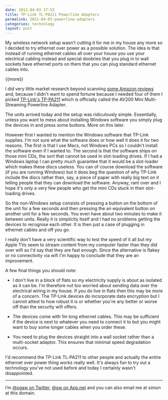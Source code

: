 ```yaml
---
date: 2012-04-03 17:53
title: TP-Link TL-PA211 Powerline Adapters
permalink: 2012-04-03-powerline-adapters
categories: technology
layout: post
---
```


My wireless network setup wasn't cutting it for me in my house any more so I decided to try ethernet over power as a possible solution. The idea is that instead of running ethernet cables all over your house you use your electrical cabling instead and special doobries that you plug in to wall sockets have ethernet ports on them that you can plug standard ethernet cables into.

{{more}}

I did very little market research beyond scanning [some Amazon reviews](http://www.amazon.co.uk/TP-Link-TL-PA211-200Mbps-Powerline-Ethernet/dp/B004QMBOV2/) and, because I didn't want to spend fortune because I needed four of them I picked [TP-Link's TP-PA211](http://www.tp-link.com/en/products/details/?categoryid=1862&model=TL-PA211") which is officially called the AV200 Mini Multi-Streaming Powerline Adapter.

The units arrived today and the setup was ridiculously simple. Essentially, unless you want to mess about installing Windows software you simply plug the devices in and press some buttons. More on this later.

However first I wanted to mention the Windows software that TP-Link supplies. I'm not sure what the software does or how well it does it for two reasons. The first is that I use Macs, not Windows PCs so I couldn't install the software even if I wanted to. The second is that the software ships on those mini CDs, the sort that cannot be used in slot-loading drives. If I had a Windows laptop I can pretty much guarantee that it would be a slot-loader which makes these discs useless. You can of course download the software (if you are running Windows) but it does beg the question of why TP-Link include the discs rather than, say, a piece of paper with really big text on it telling people  that they can download the software. Anyway, rant over and I hope it's only a very few people who get the mini CDs stuck in their slot-loading drives.

So the non-Windows setup consists of pressing a button on the bottom of the unit for a few seconds and then pressing the an equivalent button on another unit for a few seconds. You even have about two minutes to make it between units. Really it is simplicity itself and I had no problems getting the devices to recognise each other. It is then just a case of plugging in ethernet cables and off you go.

I really don't have a very scientific way to test the speed of it all but my Apple TVs seem to stream content from my computer faster than they did over wifi so I'd say that they are fast enough. Since the alternative is flakey or no connectivity via wifi I'm happy to conclude that they are an improvement.

A few final things you should note:

* I don't live in a block of flats so my electricity supply is about as isolated as it can be. I'm therefore not too worried about sending data over the electrical wiring in my house. If you do live in flats then this may be more of a concern. The TP-Link devices do incorporate data encryption but I cannot attest to how robust it is or whether you're any better or worse off than the security wifi offers.

* The devices come with 1m long ethernet cables. This may be sufficient if the device is next to whatever you need to connect it to but you might want to buy some longer cables when you order these.

* You need to plug the devices straight into a wall socket rather than a multi-socket adaptor. This ensures that minimal speed degradation occurs.

I'd recommend the TP-Link TL-PA211 to other people and actually the entire ethernet over power thing works really well. It's always fun to try out a technology you've not used before and today I certainly wasn't disappointed.

---

I’m [@sgaw on Twitter](http://twitter.com/sgaw), [@sw on App.net](https://alpha.app.net/sw) and you can also email me at simon at this domain.